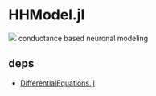 # HHModel.jl
![](http://www.wtfpl.net/wp-content/uploads/2012/12/wtfpl-badge-4.png)
conductance based neuronal modeling

## deps
- [DifferentialEquations.jl](https://github.com/JuliaDiffEq/DifferentialEquations.jl)
